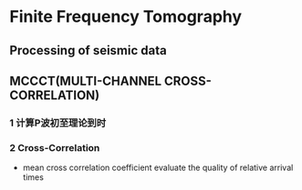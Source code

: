 # Finite Frequency Tomography
## Processing of seismic data
## MCCCT(MULTI-CHANNEL CROSS-CORRELATION)
### 1 计算P波初至理论到时
### 2 Cross-Correlation
* mean cross correlation coefficient evaluate the quality of relative arrival times
